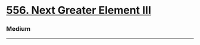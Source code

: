 # [556. Next Greater Element III](https://leetcode.com/problems/next-greater-element-iii/)
### Medium
---
